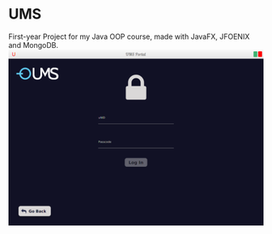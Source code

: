 # UMS
First-year Project for my Java OOP course, made with JavaFX, JFOENIX and MongoDB.
![Screenshot](src/com/ums/pau/bin/pictures/readme/adminLogin.png)
